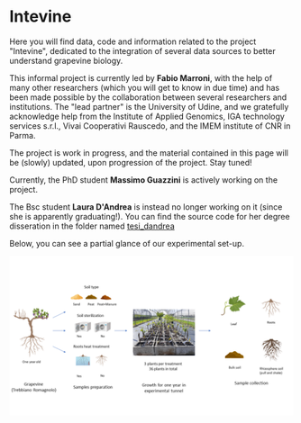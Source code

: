 # Intevine
Here you will find data, code and information related to the project "Intevine", dedicated to the integration of several data sources to better understand grapevine biology.

This informal project is currently led by **Fabio Marroni**, with the help of many other researchers (which you will get to know in due time) and has been made possible by the collaboration between several researchers and institutions. The "lead partner" is the University of Udine, and we gratefully acknowledge help from the Institute of Applied Genomics, IGA technology services s.r.l., Vivai Cooperativi Rauscedo, and the IMEM institute of CNR in Parma. 

The project is work in progress, and the material contained in this page will be (slowly) updated, upon progression of the project. Stay tuned!


Currently, the PhD student **Massimo Guazzini** is actively working on the project.

The Bsc student **Laura D'Andrea** is instead no longer working on it (since she is apparently graduating!). You can find the source code for her degree disseration in the folder named [tesi_dandrea](tesi_dandrea)

Below, you can see a partial glance of our experimental set-up.

![alt text](experimental_setup.png)
